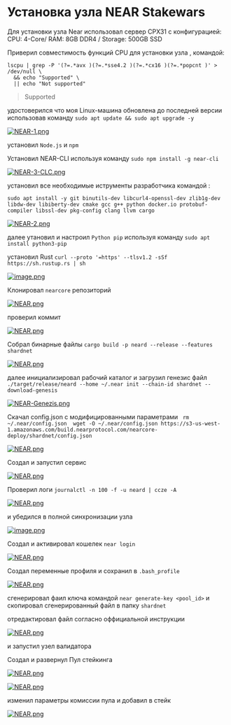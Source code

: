 # Установка узла NEAR Stakewars

Для установки узла Near использовал сервер CPX31 с конфигурацией: CPU: 4-Core/ RAM: 8GB DDR4 / Storage: 500GB SSD

Приверил совместимость функций CPU для установки узла , командой:

```
lscpu | grep -P '(?=.*avx )(?=.*sse4.2 )(?=.*cx16 )(?=.*popcnt )' > /dev/null \
  && echo "Supported" \
  || echo "Not supported"
```
> Supported

удостоверился что моя Linux-машина обновлена до последней версии использовав команду ```sudo apt update && sudo apt upgrade -y```

[![NEAR-1.png](https://i.postimg.cc/NGZNVv9B/NEAR-1.png)](https://postimg.cc/CdHHBtsQ)

установил  ```Node.js``` и ```npm```

Установил NEAR-CLI используя команду ```sudo npm install -g near-cli```

[![NEAR-3-CLC.png](https://i.postimg.cc/5NZF1WD3/NEAR-3-CLC.png)](https://postimg.cc/fJfbjpzt)

установил все необходимые иструменты разработчика командой : 

```sudo apt install -y git binutils-dev libcurl4-openssl-dev zlib1g-dev libdw-dev libiberty-dev cmake gcc g++ python docker.io protobuf-compiler libssl-dev pkg-config clang llvm cargo```

[![NEAR-2.png](https://i.postimg.cc/rz24MJxF/NEAR-2.png)](https://postimg.cc/RJGhTwgj)


далее утановил и настроил ```Python pip``` используя команду ```sudo apt install python3-pip```

установил Rust ```curl --proto '=https' --tlsv1.2 -sSf https://sh.rustup.rs | sh ```

[![image.png](https://i.postimg.cc/Sxxv716F/image.png)](https://postimg.cc/xcB59Rpt)


Клонировал ```nearcore``` репозиторий 

[![NEAR.png](https://i.postimg.cc/ydP47RnH/NEAR.png)](https://postimg.cc/JDGdqG96)

проверил коммит

[![NEAR.png](https://i.postimg.cc/9FfR5t1c/NEAR.png)](https://postimg.cc/rzvF54vH)

Собрал бинарные файлы ```cargo build -p neard --release --features shardnet```

[![NEAR.png](https://i.postimg.cc/RF53tkcR/NEAR.png)](https://postimg.cc/HJzsDPvc)

далее инициализировал рабочий каталог и загрузил генезис файл
```./target/release/neard --home ~/.near init --chain-id shardnet --download-genesis```

[![NEAR-Genezis.png](https://i.postimg.cc/g0Sfxp8w/NEAR-Genezis.png)](https://postimg.cc/xkmsZWsY)

Скачал config.json с модифицированными параметрами ```
rm ~/.near/config.json 
wget -O ~/.near/config.json https://s3-us-west-1.amazonaws.com/build.nearprotocol.com/nearcore-deploy/shardnet/config.json```

[![NEAR.png](https://i.postimg.cc/MpW6RWMt/NEAR.png)](https://postimg.cc/pp6MMMBn)


Создал и запустил сервис

[![NEAR.png](https://i.postimg.cc/T36w9z1N/NEAR.png)](https://postimg.cc/56sb9kw8)


Проверил логи ```journalctl -n 100 -f -u neard | ccze -A```

[![NEAR.png](https://i.postimg.cc/6pK9xCdM/NEAR.png)](https://postimg.cc/3dLMg4fG)


и убедился в полной синхронизации узла

[![image.png](https://i.postimg.cc/90dswtX0/image.png)](https://postimg.cc/XBvsT5C6)









Создал и активировал кошелек ```near login```


[![NEAR.png](https://i.postimg.cc/cC4nh6mm/NEAR.png)](https://postimg.cc/VrpvLf2r)

Создал переменные профиля и сохранил в ```.bash_profile```

[![NEAR.png](https://i.postimg.cc/t4zcpKhw/NEAR.png)](https://postimg.cc/G4HKjSgx)


сгенерировал фаил ключа командой ```near generate-key <pool_id>``` и скопировал сгенерированный файл в папку ```shardnet```
 
отредактировал файл согласно оффициальной инструкции 

[![NEAR.png](https://i.postimg.cc/wBphVCpw/NEAR.png)](https://postimg.cc/qN1hBZgK)



и запустил узел валидатора

Создал и развернул Пул стейкинга 
 
 [![NEAR.png](https://i.postimg.cc/50ydZ7vL/NEAR.png)](https://postimg.cc/McCFBY9p)
 
 
 
 [![NEAR.png](https://i.postimg.cc/bN7nr4wY/NEAR.png)](https://postimg.cc/XpgqDH5t)
 
 
 
 
 изменил параметры комиссии пула и добавил в стейк 
 
 [![NEAR.png](https://i.postimg.cc/hjqvq7cK/NEAR.png)](https://postimg.cc/8FtNRc7Y)







